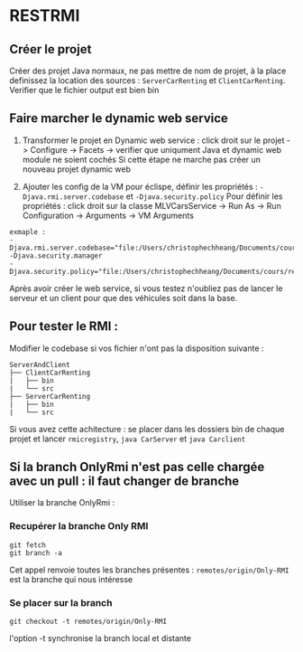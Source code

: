 # RESTRMI

## Créer le projet 
Créer des projet Java normaux, ne pas mettre de nom de projet, à la place definissez la location des sources : `ServerCarRenting` et `ClientCarRenting`.
Verifier que le fichier output est bien bin

## Faire marcher le dynamic web service
1. Transformer le projet en Dynamic web service : click droit sur le projet -> Configure -> Facets  -> verifier que uniqument Java et dynamic web module ne soient cochés
Si cette étape ne marche pas créer un nouveau projet dynamic web

2. Ajouter les config de la VM pour éclispe, définir les propriétés : `-Djava.rmi.server.codebase` et `-Djava.security.policy`
Pour définir les propriétés : click droit sur la classe MLVCarsService -> Run As -> Run Configuration -> Arguments -> VM Arguments

```
exmaple :
-Djava.rmi.server.codebase="file:/Users/christophechheang/Documents/cours/rest/project/RESTRMI/ServerAndClient/ServerCarRenting/bin/" -Djava.security.manager 
-Djava.security.policy="file:/Users/christophechheang/Documents/cours/rest/project/RESTRMI/ServerAndClient/ServerCarRenting/bin/grant.policy"
```

Après avoir créer le web service, si vous testez n'oubliez pas de lancer le serveur et un client pour que des véhicules soit dans la base.

## Pour tester le RMI :
Modifier le codebase si vos fichier n'ont pas la disposition suivante :
```
ServerAndClient
├── ClientCarRenting
|   ├── bin
|   └── src
├── ServerCarRenting
|   ├── bin
|   └── src
```
Si vous avez cette achitecture : se placer dans les dossiers bin de chaque projet et lancer `rmicregistry`, `java CarServer` et `java Carclient`

## Si la branch OnlyRmi n'est pas celle chargée avec un pull : il faut changer de branche

Utiliser la branche OnlyRmi : 

### Recupérer la branche Only RMI
```
git fetch
git branch -a
```
Cet appel renvoie toutes les branches présentes : `remotes/origin/Only-RMI` est la branche qui nous intéresse

### Se placer sur la branch
```
git checkout -t remotes/origin/Only-RMI
```
l'option -t synchronise la branch local et distante
